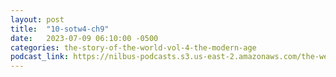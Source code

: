 ```yaml
---
layout: post
title:  "10-sotw4-ch9"
date:   2023-07-09 06:10:00 -0500
categories: the-story-of-the-world-vol-4-the-modern-age
podcast_link: https://nilbus-podcasts.s3.us-east-2.amazonaws.com/the-well-trained-mind/The%20Story%20of%20the%20World%20Vol.%204%20The%20Modern%20Age/10-sotw4-ch9.mp3
---
```

